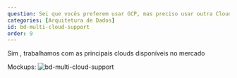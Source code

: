 ```yaml
---
question: Sei que vocês preferem usar GCP, mas preciso usar outra Cloud, posso contar com os serviços de vocês?
categories: [Arquitetura de Dados]
id: bd-multi-cloud-support
order: 9
---
```


Sim , trabalhamos com as principais clouds disponíveis no mercado

Mockups:
![bd-multi-cloud-support](https://storage.googleapis.com/basedosdados-website/services/faq/bd-multi-cloud-support.png)